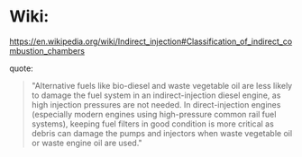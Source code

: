 # Wiki:
https://en.wikipedia.org/wiki/Indirect_injection#Classification_of_indirect_combustion_chambers

quote:
>"Alternative fuels like bio-diesel and waste vegetable oil are less likely to damage the fuel system in an indirect-injection diesel engine, as high injection pressures are not needed. In direct-injection engines (especially modern engines using high-pressure common rail fuel systems), keeping fuel filters in good condition is more critical as debris can damage the pumps and injectors when waste vegetable oil or waste engine oil are used."
